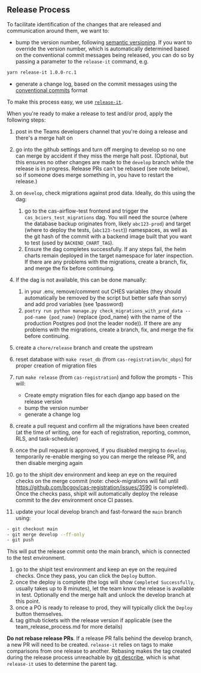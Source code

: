 ## Release Process

To facilitate identification of the changes that are released and communication around them, we want to:

- bump the version number, following [semantic versioning](https://semver.org/). If you want to override the version number, which is automatically determined based on the conventional commit messages being released, you can do so by passing a parameter to the `release-it` command, e.g.

```bash
yarn release-it 1.0.0-rc.1
```

- generate a change log, based on the commit messages using the [conventional commits](https://www.conventionalcommits.org/en/v1.0.0/) format

To make this process easy, we use [`release-it`](https://github.com/release-it/release-it).

When you're ready to make a release to test and/or prod, apply the following steps:

1. post in the Teams developers channel that you're doing a release and there's a merge halt on
1. go into the github settings and turn off merging to develop so no one can merge by accident if they miss the merge halt post. (Optional, but this ensures no other changes are made to the `develop` branch while the release is in progress. Release PRs can't be rebased (see note below), so if someone does merge something in, you have to restart the release.)
1. on `develop`, check migrations against prod data. Ideally, do this using the dag:

   1. go to the cas-airflow-test frontend and trigger the `cas_bciers_test_migrations` dag. You will need the source (where the database backup originates from, likely `abc123-prod`) and target (where to deploy the tests, (`abc123-test`)) namespaces, as well as the git hash of the commit with a backend image built that you want to test (used by `BACKEND_CHART_TAG`).
   1. Ensure the dag completes successfully. If any steps fail, the helm charts remain deployed in the target namespace for later inspection. If there are any problems with the migrations, create a branch, fix, and merge the fix before continuing.

1. If the dag is not available, this can be done manually:

   1. in your .env, remove/comment out CHES variables (they should automatically be removed by the script but better safe than sorry) and add prod variables (see 1password)
   1. `poetry run python manage.py check_migrations_with_prod_data --pod-name {pod_name}` (replace {pod_name} with the name of the production Postgres pod (not the leader node)).
      If there are any problems with the migrations, create a branch, fix, and merge the fix before continuing.

1. create a `chore/release` branch and create the upstream
1. reset database with `make reset_db` (from `cas-registration/bc_obps`) for proper creation of migration files
1. run `make release` (from `cas-registration`) and follow the prompts - This will:
   - Create empty migration files for each django app based on the release version
   - bump the version number
   - generate a change log
1. create a pull request and confirm all the migrations have been created (at the time of writing, one for each of registration, reporting, common, RLS, and task-scheduler)
1. once the pull request is approved, if you disabled merging to `develop`, temporarily re-enable merging so you can merge the release PR, and then disable merging again
1. go to the shipit dev environment and keep an eye on the required checks on the merge commit (note: check-migrations will fail until https://github.com/bcgov/cas-registration/issues/3590 is completed). Once the checks pass, shipit will automatically deploy the release commit to the dev environment once CI passes.
1. update your local develop branch and fast-forward the `main` branch using:

```bash
- git checkout main
- git merge develop --ff-only
- git push
```

This will put the release commit onto the main branch, which is connected to the test environment.

1. go to the shipit test environment and keep an eye on the required checks. Once they pass, you can click the `Deploy` button.
1. once the deploy is complete (the logs will show `Completed Successfully`, usually takes up to 8 minutes), let the team know the release is available in test. Optionally end the merge halt and unlock the develop branch at this point.
1. once a PO is ready to release to prod, they will typically click the `Deploy` button themselves.
1. tag github tickets with the release version if applicable (see the team_release_process.md for more details)

**Do not rebase release PRs**. If a release PR falls behind the develop branch, a new PR will need to be created. `release-it` relies on tags to make comparisons from one release to another. Rebasing makes the tag created during the release process unreachable by [git describe](https://git-scm.com/docs/git-describe), which is what `release-it` uses to determine the parent tag.
